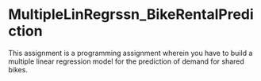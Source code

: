 # MultipleLinRegrssn_BikeRentalPrediction
This assignment is a programming assignment wherein you have to build a multiple linear regression model for the prediction of demand for shared bikes.
